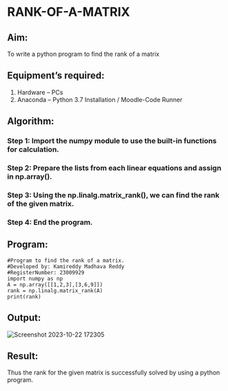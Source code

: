 # RANK-OF-A-MATRIX
## Aim:
To write a python program to find the rank of a matrix
## Equipment’s required:
1. 	Hardware – PCs
2. 	Anaconda – Python 3.7 Installation / Moodle-Code Runner
## Algorithm:
### Step 1: Import the numpy module to use the built-in functions for calculation.
### Step 2: Prepare the lists from each linear equations and assign in np.array().
### Step 3: Using the np.linalg.matrix_rank(), we can find the rank of the given matrix.
### Step 4: End the program.
## Program:
```
#Program to find the rank of a matrix.
#Developed by: Kamireddy Madhava Reddy
#RegisterNumber: 23009929
import numpy as np
A = np.array([[1,2,3],[3,6,9]])
rank = np.linalg.matrix_rank(A)
print(rank)
```
## Output:
![Screenshot 2023-10-22 172305](https://github.com/Madhavareddy09/RANK-OF-A-MATRIX/assets/145742470/33794906-c673-4b4c-9c9c-7577dac531ec)

## Result:
Thus the rank for the given matrix is successfully solved by  using a python program.

